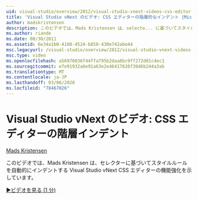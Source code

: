 ```yaml
---
uid: visual-studio/overview/2012/visual-studio-vnext-videos-css-editor-hierarchical-indentation
title: 'Visual Studio vNext のビデオ: CSS エディターの階層的なインデント |Microsoft Docs'
author: madskristensen
description: このビデオでは、Mads Kristensen は、selecto... に基づいてスタイルルールを自動的にインデントする Visual Studio vNext CSS エディターの機能強化を示しています。
ms.author: riande
ms.date: 08/30/2011
ms.assetid: 6e34a1b0-4108-4524-b858-430e742abe44
msc.legacyurl: /visual-studio/overview/2012/visual-studio-vnext-videos-css-editor-hierarchical-indentation
msc.type: video
ms.openlocfilehash: a56970036f44ffa795b2daa8bc9ff272d01c4ec1
ms.sourcegitcommit: e7e91932a6e91a63e2e46417626f39d6b244a3ab
ms.translationtype: MT
ms.contentlocale: ja-JP
ms.lasthandoff: 03/06/2020
ms.locfileid: "78467026"
---
```

# <a name="visual-studio-vnext-videos-css-editor-hierarchical-indentation"></a>Visual Studio vNext のビデオ: CSS エディターの階層インデント

[Mads Kristensen](https://github.com/madskristensen)

このビデオでは、Mads Kristensen は、セレクターに基づいてスタイルルールを自動的にインデントする Visual Studio vNext CSS エディターの機能強化を示しています。

[&#9654;ビデオを見る (1 分)](https://channel9.msdn.com/Blogs/ASP-NET-Site-Videos/visual-studio-vnext-videos-css-editor-hierarchical-indentation)
